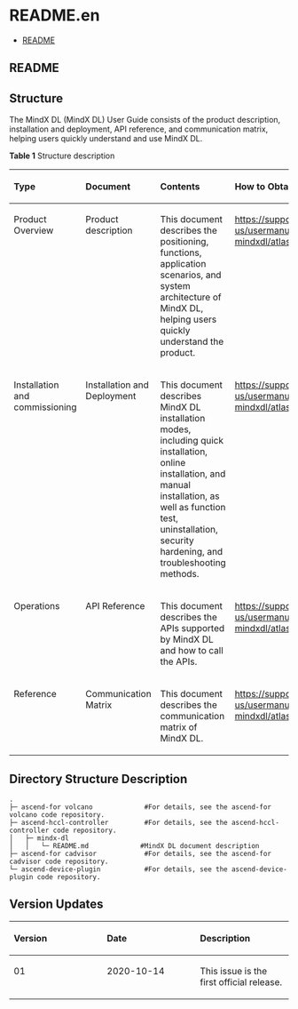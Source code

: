 # README.en
-   [README](#readme.md)
<h2 id="readme.md">README</h2>

## Structure<a name="section4370122171815"></a>

The  MindX DL  \(MindX DL\) User Guide consists of the product description, installation and deployment, API reference, and communication matrix, helping users quickly understand and use MindX DL.

**Table  1**  Structure description

<a name="en-us_topic_0183384832_table5883122510515"></a>
<table><thead align="left"><tr id="en-us_topic_0183384832_row88831425257"><th class="cellrowborder" valign="top" width="12%" id="mcps1.2.5.1.1"><p id="en-us_topic_0183384832_p1588311251511"><a name="en-us_topic_0183384832_p1588311251511"></a><a name="en-us_topic_0183384832_p1588311251511"></a>Type</p>
</th>
<th class="cellrowborder" valign="top" width="15%" id="mcps1.2.5.1.2"><p id="en-us_topic_0183384832_p14884102515519"><a name="en-us_topic_0183384832_p14884102515519"></a><a name="en-us_topic_0183384832_p14884102515519"></a>Document</p>
</th>
<th class="cellrowborder" valign="top" width="50.1%" id="mcps1.2.5.1.3"><p id="en-us_topic_0183384832_p1288418256514"><a name="en-us_topic_0183384832_p1288418256514"></a><a name="en-us_topic_0183384832_p1288418256514"></a>Contents</p>
</th>
<th class="cellrowborder" valign="top" width="22.900000000000002%" id="mcps1.2.5.1.4"><p id="en-us_topic_0183384832_p2617111194418"><a name="en-us_topic_0183384832_p2617111194418"></a><a name="en-us_topic_0183384832_p2617111194418"></a>How to Obtain</p>
</th>
</tr>
</thead>
<tbody><tr id="en-us_topic_0183384832_row488413250518"><td class="cellrowborder" valign="top" width="12%" headers="mcps1.2.5.1.1 "><p id="en-us_topic_0183384832_p1188413251352"><a name="en-us_topic_0183384832_p1188413251352"></a><a name="en-us_topic_0183384832_p1188413251352"></a>Product Overview</p>
</td>
<td class="cellrowborder" valign="top" width="15%" headers="mcps1.2.5.1.2 "><p id="en-us_topic_0183384832_p16884182518511"><a name="en-us_topic_0183384832_p16884182518511"></a><a name="en-us_topic_0183384832_p16884182518511"></a>Product description</p>
</td>
<td class="cellrowborder" valign="top" width="50.1%" headers="mcps1.2.5.1.3 "><p id="en-us_topic_0183384832_p178845251052"><a name="en-us_topic_0183384832_p178845251052"></a><a name="en-us_topic_0183384832_p178845251052"></a>This document describes the positioning, functions, application scenarios, and system architecture of MindX DL, helping users quickly understand the product.</p>
</td>
<td class="cellrowborder" valign="top" width="22.900000000000002%" headers="mcps1.2.5.1.4 "><p id="en-us_topic_0183384832_p196171515446"><a name="en-us_topic_0183384832_p196171515446"></a><a name="en-us_topic_0183384832_p196171515446"></a><a href="https://support.huaweicloud.com/usermanual-mindxdl/atlasmindx_19_0002.html" target="_blank" rel="noopener noreferrer">https://support.huaweicloud.com/intl/en-us/usermanual-mindxdl/atlasmindx_19_0002.html</a></p>
</td>
</tr>
<tr id="en-us_topic_0183384832_row68842250517"><td class="cellrowborder" valign="top" width="12%" headers="mcps1.2.5.1.1 "><p id="en-us_topic_0183384832_p38841125952"><a name="en-us_topic_0183384832_p38841125952"></a><a name="en-us_topic_0183384832_p38841125952"></a>Installation and commissioning</p>
</td>
<td class="cellrowborder" valign="top" width="15%" headers="mcps1.2.5.1.2 "><p id="en-us_topic_0183384832_p128841025255"><a name="en-us_topic_0183384832_p128841025255"></a><a name="en-us_topic_0183384832_p128841025255"></a>Installation and Deployment</p>
</td>
<td class="cellrowborder" valign="top" width="50.1%" headers="mcps1.2.5.1.3 "><p id="en-us_topic_0183384832_p988414258519"><a name="en-us_topic_0183384832_p988414258519"></a><a name="en-us_topic_0183384832_p988414258519"></a>This document describes MindX DL installation modes, including quick installation, online installation, and manual installation, as well as function test, uninstallation, security hardening, and troubleshooting methods.</p>
</td>
<td class="cellrowborder" valign="top" width="22.900000000000002%" headers="mcps1.2.5.1.4 "><p id="en-us_topic_0183384832_p2061713112443"><a name="en-us_topic_0183384832_p2061713112443"></a><a name="en-us_topic_0183384832_p2061713112443"></a><a href="https://support.huaweicloud.com/usermanual-mindxdl/atlasmindx_03_0001.html" target="_blank" rel="noopener noreferrer">https://support.huaweicloud.com/intl/en-us/usermanual-mindxdl/atlasmindx_03_0001.html</a></p>
</td>
</tr>
<tr id="en-us_topic_0183384832_row168848256514"><td class="cellrowborder" valign="top" width="12%" headers="mcps1.2.5.1.1 "><p id="en-us_topic_0183384832_p168847257517"><a name="en-us_topic_0183384832_p168847257517"></a><a name="en-us_topic_0183384832_p168847257517"></a>Operations</p>
</td>
<td class="cellrowborder" valign="top" width="15%" headers="mcps1.2.5.1.2 "><p id="en-us_topic_0183384832_p588411256516"><a name="en-us_topic_0183384832_p588411256516"></a><a name="en-us_topic_0183384832_p588411256516"></a>API Reference</p>
</td>
<td class="cellrowborder" valign="top" width="50.1%" headers="mcps1.2.5.1.3 "><p id="en-us_topic_0183384832_p288422518517"><a name="en-us_topic_0183384832_p288422518517"></a><a name="en-us_topic_0183384832_p288422518517"></a>This document describes the APIs supported by MindX DL and how to call the APIs.</p>
</td>
<td class="cellrowborder" valign="top" width="22.900000000000002%" headers="mcps1.2.5.1.4 "><p id="en-us_topic_0183384832_p76175124410"><a name="en-us_topic_0183384832_p76175124410"></a><a name="en-us_topic_0183384832_p76175124410"></a><a href="https://support.huaweicloud.com/usermanual-mindxdl/atlasmindx_07_0001.html" target="_blank" rel="noopener noreferrer">https://support.huaweicloud.com/intl/en-us/usermanual-mindxdl/atlasmindx_07_0001.html</a></p>
</td>
</tr>
<tr id="en-us_topic_0183384832_row38849251258"><td class="cellrowborder" valign="top" width="12%" headers="mcps1.2.5.1.1 "><p id="p127292039101416"><a name="p127292039101416"></a><a name="p127292039101416"></a>Reference</p>
</td>
<td class="cellrowborder" valign="top" width="15%" headers="mcps1.2.5.1.2 "><p id="en-us_topic_0183384832_p8884132514514"><a name="en-us_topic_0183384832_p8884132514514"></a><a name="en-us_topic_0183384832_p8884132514514"></a>Communication Matrix</p>
</td>
<td class="cellrowborder" valign="top" width="50.1%" headers="mcps1.2.5.1.3 "><p id="p9869143715147"><a name="p9869143715147"></a><a name="p9869143715147"></a>This document describes the communication matrix of MindX DL.</p>
</td>
<td class="cellrowborder" valign="top" width="22.900000000000002%" headers="mcps1.2.5.1.4 "><p id="p195631364517"><a name="p195631364517"></a><a name="p195631364517"></a><a href="https://support.huaweicloud.com/usermanual-mindxdl/atlasmindx_09_0001.html" target="_blank" rel="noopener noreferrer">https://support.huaweicloud.com/intl/en-us/usermanual-mindxdl/atlasmindx_09_0001.html</a></p>
</td>
</tr>
</tbody>
</table>

## Directory Structure Description<a name="section139321619132815"></a>

```
.
├─ ascend-for volcano             #For details, see the ascend-for volcano code repository.
├─ ascend-hccl-controller         #For details, see the ascend-hccl-controller code repository.
│   ├─ mindx-dl                       
│   │   └─ README.md             #MindX DL document description
├─ ascend-for cadvisor            #For details, see the ascend-for cadvisor code repository.
└─ ascend-device-plugin           #For details, see the ascend-device-plugin code repository.
```

## Version Updates<a name="section13873610757"></a>

<a name="table7854542104414"></a>
<table><thead align="left"><tr id="row785512423445"><th class="cellrowborder" valign="top" width="33.33333333333333%" id="mcps1.1.4.1.1"><p id="p19856144274419"><a name="p19856144274419"></a><a name="p19856144274419"></a>Version</p>
</th>
<th class="cellrowborder" valign="top" width="33.33333333333333%" id="mcps1.1.4.1.2"><p id="p3856134219446"><a name="p3856134219446"></a><a name="p3856134219446"></a>Date</p>
</th>
<th class="cellrowborder" valign="top" width="33.33333333333333%" id="mcps1.1.4.1.3"><p id="p585634218445"><a name="p585634218445"></a><a name="p585634218445"></a>Description</p>
</th>
</tr>
</thead>
<tbody><tr id="row118567425441"><td class="cellrowborder" valign="top" width="33.33333333333333%" headers="mcps1.1.4.1.1 "><p id="p08571442174415"><a name="p08571442174415"></a><a name="p08571442174415"></a>01</p>
</td>
<td class="cellrowborder" valign="top" width="33.33333333333333%" headers="mcps1.1.4.1.2 "><p id="p38571542154414"><a name="p38571542154414"></a><a name="p38571542154414"></a>2020-10-14</p>
</td>
<td class="cellrowborder" valign="top" width="33.33333333333333%" headers="mcps1.1.4.1.3 "><p id="p5857142154415"><a name="p5857142154415"></a><a name="p5857142154415"></a>This issue is the first official release.</p>
</td>
</tr>
</tbody>
</table>

